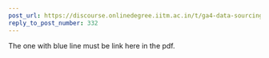 ```yaml
---
post_url: https://discourse.onlinedegree.iitm.ac.in/t/ga4-data-sourcing-discussion-thread-tds-jan-2025/165959/334
reply_to_post_number: 332
---
```

The one with blue line must be link here in the pdf.